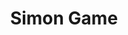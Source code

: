 ---
title: Simon Game
desc: The popular game of memorization, Simon Game, implemented using Javascript.
techs:
    - html
    - css
    - less
    - javascript
    - jquery
source: https://github.com/cod3rguy/simon-game
demo: http://santak.xyz/phplab/simon-game/
---